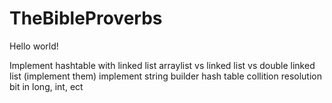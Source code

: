 # TheBibleProverbs

Hello world!

Implement hashtable with linked list
arraylist vs linked list vs double linked list (implement them)
implement string builder
hash table collition resolution
bit in long, int, ect

